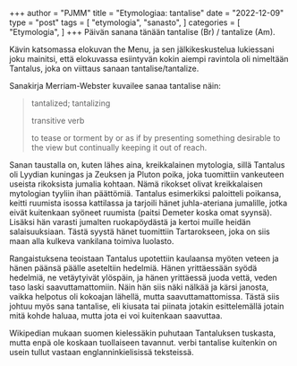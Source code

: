 +++
author = "PJMM"
title = "Etymologiaa: tantalise"
date = "2022-12-09"
type = "post"
tags = [
    "etymologia",
    "sanasto",
    ]
categories = [
    "Etymologia",
]
+++
Päivän sanana tänään tantalise (Br) / tantalize (Am).

Kävin katsomassa elokuvan the Menu, ja sen jälkikeskustelua lukiessani joku mainitsi, että elokuvassa esiintyvän kokin aiempi ravintola oli nimeltään Tantalus, joka on viittaus sanaan tantalise/tantalize.

Sanakirja Merriam-Webster kuvailee sanaa tantalise näin:

>tantalized; tantalizing
>
>transitive verb
>
>to tease or torment by or as if by presenting something desirable to the view but continually keeping it out of reach.

Sanan taustalla on, kuten lähes aina, kreikkalainen mytologia, sillä Tantalus oli Lyydian kuningas ja Zeuksen ja Pluton poika, joka tuomittiin vankeuteen useista rikoksista jumalia kohtaan. Nämä rikokset olivat kreikkalaisen mytologian tyyliin ihan päättömiä. Tantalus esimerkiksi paloitteli poikansa, keitti ruumista isossa kattilassa ja tarjoili hänet juhla-ateriana jumalille, jotka eivät kuitenkaan syöneet ruumista (paitsi Demeter koska omat syynsä). Lisäksi hän varasti jumalten ruokapöydästä ja kertoi muille heidän salaisuuksiaan. Tästä syystä hänet tuomittiin Tartarokseen, joka on siis maan alla kulkeva vankilana toimiva luolasto. 

Rangaistuksena teoistaan Tantalus upotettiin kaulaansa myöten veteen ja hänen päänsä päälle aseteltiin hedelmiä. Hänen yrittäessään syödä hedelmiä, ne vetäytyivät ylöspäin, ja hänen yrittäessä juoda vettä, veden taso laski saavuttamattomiin. Näin hän siis näki nälkää ja kärsi janosta, vaikka helpotus oli kokoajan lähellä, mutta saavuttamattomissa. Tästä siis johtuu myös sana tantalise, eli kiusata tai piinata jotakin esittelemällä jotain mitä kohde haluaa, mutta jota ei voi kuitenkaan saavuttaa. 

Wikipedian mukaan suomen kielessäkin puhutaan Tantaluksen tuskasta, mutta enpä ole koskaan tuollaiseen tavannut. verbi tantalise kuitenkin on usein tullut vastaan englanninkielisissä teksteissä. 